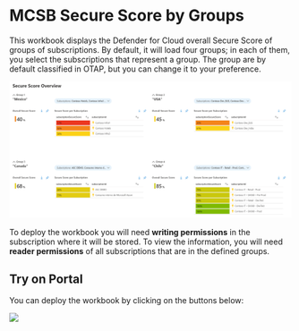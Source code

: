 # MCSB Secure Score by Groups

This workbook displays the Defender for Cloud overall Secure Score of groups of subscriptions. By default, it will load four groups; in each of them, you select the subscriptions that represent a group. The group are by default classified in OTAP, but you can change it to your preference.

![Workbook Overview](./workbook.png)

To deploy the workbook you will need **writing permissions** in the subscription where it will be stored. To view the information, you will need **reader permissions** of all subscriptions that are in the defined groups. 

## Try on Portal
You can deploy the workbook by clicking on the buttons below:

<a href="https://portal.azure.com/#create/Microsoft.Template/uri/https%3A%2F%2Fraw.githubusercontent.com%2FAzure%2FAzure-Security-Center%2Fmaster%2FWorkbooks%2FSecure%2520Score%2520by%2520Groups%2FarmTemplate.json" target="_blank"><img src="https://aka.ms/deploytoazurebutton"/></a>